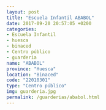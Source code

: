 ```yaml
---
layout: post
title: "Escuela Infantil ABABOL"
date: 2017-09-20 20:57:05 +0200
categories:
- Escuela Infantil
- huesca
- binaced
- Centro público
- guarderia
name: "ABABOL"
province: "Huesca"
location: "Binaced"
code: "22010301"
type: "Centro público"
img: guarderia.jpg
permalink: /guarderias/ababol.html
---
```

